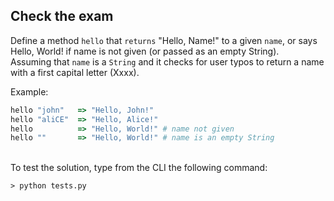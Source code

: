 ## Check the exam
<p align="justify">

Define a method `hello`  that `returns` "Hello, Name!" to a given `name`, or says Hello, World! if name is not given (or passed as an empty String). <br/>
Assuming that `name` is a `String` and it checks for user typos to return a name with a first capital letter (Xxxx).

Example:
```ruby
hello "john"   => "Hello, John!"
hello "aliCE"  => "Hello, Alice!"
hello          => "Hello, World!" # name not given
hello ""       => "Hello, World!" # name is an empty String
```
<br/>
To test the solution, type from the CLI the following command:

    > python tests.py

</p>